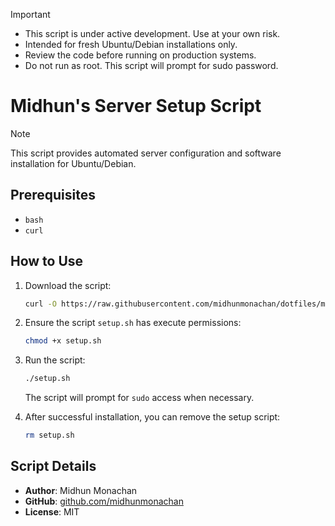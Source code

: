 > [!IMPORTANT]
> - This script is under active development. Use at your own risk.
> - Intended for fresh Ubuntu/Debian installations only.
> - Review the code before running on production systems.
> - Do not run as root. This script will prompt for sudo password.

# Midhun's Server Setup Script

> [!NOTE]
> This script provides automated server configuration and software installation for Ubuntu/Debian.

## Prerequisites

- `bash`
- `curl`

## How to Use

1.  Download the script:
    ```bash
    curl -O https://raw.githubusercontent.com/midhunmonachan/dotfiles/main/setup.sh
    ```

2.  Ensure the script `setup.sh` has execute permissions:
    ```bash
    chmod +x setup.sh
    ```
3.  Run the script:
    ```bash
    ./setup.sh
    ```
    The script will prompt for `sudo` access when necessary.

4.  After successful installation, you can remove the setup script:
    ```bash
    rm setup.sh
    ```

## Script Details

- **Author**: Midhun Monachan
- **GitHub**: [github.com/midhunmonachan](https://github.com/midhunmonachan)
- **License**: MIT

